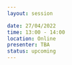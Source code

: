 ```yaml
---
layout: session

date: 27/04/2022
time: 13:00 - 14:00
location: Online
presenter: TBA
status: upcoming
---
```

